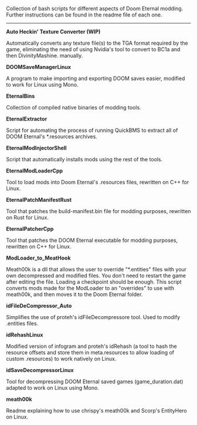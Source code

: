 Collection of bash scripts for different aspects of Doom Eternal modding. Further instructions can be found in the readme file of each one.

------------------------

**Auto Heckin' Texture Converter (WIP)**

Automatically converts any texture file(s) to the TGA format required by the game, eliminating the need of using Nvidia's tool to convert to BC1a and then DivinityMashine. manually.

**DOOMSaveManagerLinux**

A program to make importing and exporting DOOM saves easier, modified to work for Linux using Mono.

**EternalBins**

Collection of compiled native binaries of modding tools.

**EternalExtractor**

Script for automating the process of running QuickBMS to extract all of DOOM Eternal's \*.resources archives.

**EternalModInjectorShell**

Script that automatically installs mods using the rest of the tools.

**EternalModLoaderCpp**

Tool to load mods into Doom Eternal's .resources files, rewritten on C++ for Linux.

**EternalPatchManifestRust**

Tool that patches the build-manifest.bin file for modding purposes, rewritten on Rust for Linux.

**EternalPatcherCpp**

Tool that patches the DOOM Eternal executable for modding purposes, rewritten on C++ for Linux.

**ModLoader_to_MeatHook**

Meath00k is a dll that allows the user to override "\*.entities" files with your own decompressed and modified files. You don't need to restart the game after editing the file. Loading a checkpoint should be enough. This script converts mods made for the ModLoader to an "overrides" to use with meath00k, and then moves it to the Doom Eternal folder.

**idFileDeCompressor_Auto**

Simplifies the use of proteh's idFileDecompressore tool. Used to modify .entities files.

**idRehashLinux**

Modified version of infogram and proteh's idRehash (a tool to hash the resource offsets and store them in meta.resources to allow loading of custom .resources) to work natively on Linux.

**idSaveDecompressorLinux**

Tool for decompressing DOOM Eternal saved games (game_duration.dat) adapted to work on Linux using Mono.

**meath00k**

Readme explaining how to use chrispy's meath00k and Scorp's EntityHero on Linux.
